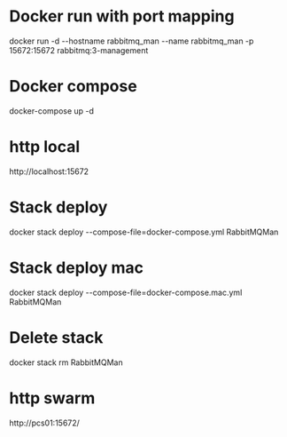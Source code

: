 # Docker run with port mapping
docker run -d --hostname rabbitmq_man --name rabbitmq_man -p 15672:15672 rabbitmq:3-management

# Docker compose
docker-compose up -d

# http local
http://localhost:15672

# Stack deploy
docker stack deploy --compose-file=docker-compose.yml RabbitMQMan 

# Stack deploy mac
docker stack deploy --compose-file=docker-compose.mac.yml RabbitMQMan 

# Delete stack
docker stack rm RabbitMQMan

# http swarm
http://pcs01:15672/

